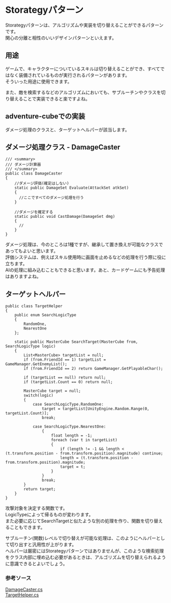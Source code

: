 # Storategyパターン
Storategyパターンは、アルゴリズムや実装を切り替えることができるパターンです。  
関心の分離と相性のいいデザインパターンといえます。  


## 用途
ゲームで、キャラクターについているスキルは切り替えることができ、すべてではなく装備されているものが実行されるパターンがあります。  
そういった用途に使用できます。  

また、敵を検索するなどのアルゴリズムにおいても、サブルーチンやクラスを切り替えることで実装できると楽ですよね。  


## adventure-cubeでの実装
ダメージ処理のクラスと、ターゲットヘルパーが該当します。  


## ダメージ処理クラス - DamageCaster

```
/// <summary>
/// ダメージ計算器
/// </summary>
public class DamageCaster
{
    //ダメージ評価(確定はしない)
    static public DamageSet Evaluate(AttackSet atkSet)
    {
      //ここですべてのダメージ処理を行う
    }

    //ダメージを確定する
    static public void CastDamage(DamageSet dmg)
    {
      //
    }
}
```
ダメージ処理は、今のところは1種ですが、継承して置き換えが可能なクラスであってもよいと思います。  
評価システムは、例えばスキル使用時に画面を止めるなどの処理を行う際に役に立ちます。  
AIの処理に組み込むこともできると思います。あと、カードゲームにも予告処理はありますよね。  


## ターゲットヘルパー
```
public class TargetHelper
{
    public enum SearchLogicType
    {
        RandomOne,
        NearestOne
    };

    static public MasterCube SearchTarget(MasterCube from, SearchLogicType logic)
    {
        List<MasterCube> targetList = null;
        if (from.FriendId == 1) targetList = GameManager.GetEnemyList();
        if (from.FriendId == 2) return GameManager.GetPlayableChar();

        if (targetList == null) return null;
        if (targetList.Count == 0) return null;

        MasterCube target = null;
        switch(logic)
        {
            case SearchLogicType.RandomOne:
                target = targetList[UnityEngine.Random.Range(0, targetList.Count)];
                break;

            case SearchLogicType.NearestOne:
                {
                    float length = -1;
                    foreach (var t in targetList)
                    {
                        if (length != -1 && length < (t.transform.position - from.transform.position).magnitude) continue;
                        length = (t.transform.position - from.transform.position).magnitude;
                        target = t;
                    }
                }
                break;
        }
        return target;
    }
}
```

攻撃対象を決定する関数です。  
LogicTypeによって帰るものが変わります。  
また必要に応じてSearchTargetと似たような別の処理を作り、関数を切り替えることもできます。  

サブルーチン(関数)レベルで切り替えが可能な処理は、このようにヘルパーとして切り出すと汎用性が上がります。  
ヘルパーは厳密にはStorategyパターンではありませんが、このような検索処理をクラス内部に埋め込む必要があるときは、アルゴリズムを切り替えられるように意識できるとよいでしょう。


### 参考ソース
[DamageCaster.cs](https://github.com/vtn-team/adventure-cube/blob/develop/Assets/Script/Game/Block/Foundation/DamageCaster.cs)  
[TargetHelper.cs](https://github.com/vtn-team/adventure-cube/blob/develop/Assets/Script/Game/Block/Logic/TargetHelper.cs)  
